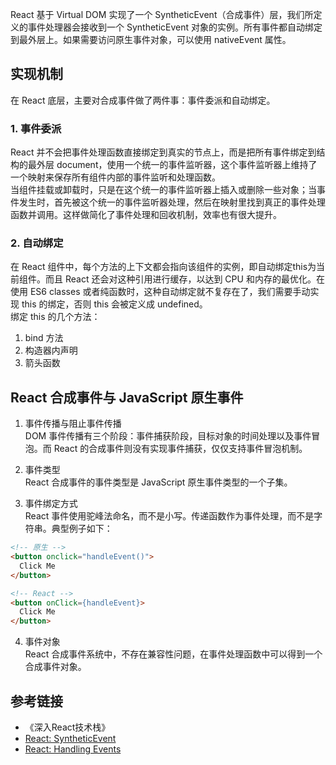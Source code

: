 React 基于 Virtual DOM  实现了一个 SyntheticEvent（合成事件）层，我们所定义的事件处理器会接收到一个 SyntheticEvent 对象的实例。所有事件都自动绑定到最外层上。如果需要访问原生事件对象，可以使用 nativeEvent 属性。

## 实现机制
在 React 底层，主要对合成事件做了两件事：事件委派和自动绑定。

### 1. 事件委派
React 并不会把事件处理函数直接绑定到真实的节点上，而是把所有事件绑定到结构的最外层 document，使用一个统一的事件监听器，这个事件监听器上维持了一个映射来保存所有组件内部的事件监听和处理函数。  
当组件挂载或卸载时，只是在这个统一的事件监听器上插入或删除一些对象；当事件发生时，首先被这个统一的事件监听器处理，然后在映射里找到真正的事件处理函数并调用。这样做简化了事件处理和回收机制，效率也有很大提升。

### 2. 自动绑定
在 React 组件中，每个方法的上下文都会指向该组件的实例，即自动绑定this为当前组件。而且 React 还会对这种引用进行缓存，以达到 CPU 和内存的最优化。在使用 ES6 classes 或者纯函数时，这种自动绑定就不复存在了，我们需要手动实现 this 的绑定，否则 this 会被定义成 undefined。    
绑定 this 的几个方法：
  1. bind 方法
  2. 构造器内声明
  3. 箭头函数

## React 合成事件与 JavaScript 原生事件
1. 事件传播与阻止事件传播  
  DOM 事件传播有三个阶段：事件捕获阶段，目标对象的时间处理以及事件冒泡。而 React 的合成事件则没有实现事件捕获，仅仅支持事件冒泡机制。

2. 事件类型  
  React 合成事件的事件类型是 JavaScript 原生事件类型的一个子集。

3. 事件绑定方式  
  React 事件使用驼峰法命名，而不是小写。传递函数作为事件处理，而不是字符串。典型例子如下：
  
  ```html
  <!-- 原生 -->
  <button onclick="handleEvent()">
    Click Me
  </button>

  <!-- React -->
  <button onClick={handleEvent}>  
    Click Me
  </button>
  ```

4. 事件对象  
  React 合成事件系统中，不存在兼容性问题，在事件处理函数中可以得到一个合成事件对象。

## 参考链接
- 《深入React技术栈》
- [React: SyntheticEvent](https://reactjs.org/docs/events.html)
- [React: Handling Events](https://reactjs.org/docs/handling-events.html)